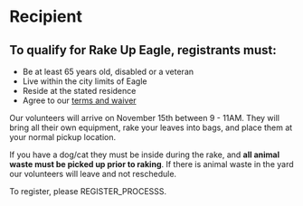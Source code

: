 # Recipient

## To qualify for Rake Up Eagle, registrants **must**:
- Be at least 65 years old, disabled or a veteran
- Live within the city limits of Eagle
- Reside at the stated residence
- Agree to our [terms and waiver](terms.md)

Our volunteers will arrive on November 15th between 9 - 11AM.  They will bring all their own equipment, rake your leaves into bags, and place them at your normal pickup location.

If you have a dog/cat they must be inside during the rake, and **all animal waste must be picked up prior to raking**.  If there is animal waste in the yard our volunteers will leave and not reschedule.

To register, please REGISTER_PROCESSS.
